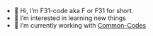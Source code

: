 - 👋 Hi, I’m F31-code aka F or F31 for short.
- 📶 I’m interested in learning new things
- 🤔 I’m currently working with [Common-Codes](https://github.com/Common-Codes)
